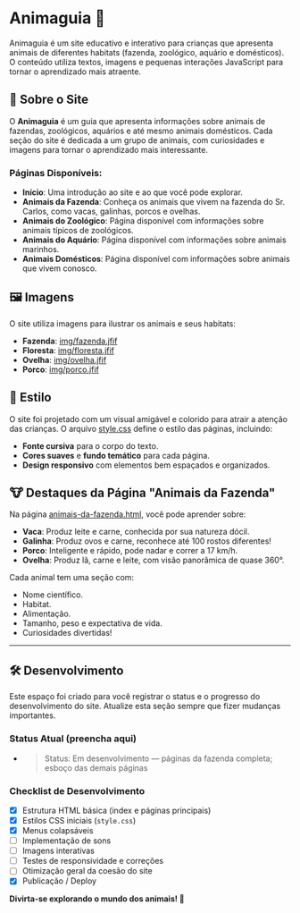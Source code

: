 # Animaguia 🐾

Animaguia é um site educativo e interativo para crianças que apresenta animais de diferentes habitats (fazenda, zoológico, aquário e domésticos). O conteúdo utiliza textos, imagens e pequenas interações JavaScript para tornar o aprendizado mais atraente.

## 🌟 Sobre o Site

O **Animaguia** é um guia que apresenta informações sobre animais de fazendas, zoológicos, aquários e até mesmo animais domésticos. Cada seção do site é dedicada a um grupo de animais, com curiosidades e imagens para tornar o aprendizado mais interessante.

### Páginas Disponíveis:
- **Início**: Uma introdução ao site e ao que você pode explorar.
- **Animais da Fazenda**: Conheça os animais que vivem na fazenda do Sr. Carlos, como vacas, galinhas, porcos e ovelhas.
- **Animais do Zoológico**: Página disponível com informações sobre animais típicos de zoológicos.
- **Animais do Aquário**: Página disponível com informações sobre animais marinhos.
- **Animais Domésticos**: Página disponível com informações sobre animais que vivem conosco.

## 🖼️ Imagens
O site utiliza imagens para ilustrar os animais e seus habitats:
- **Fazenda**: [img/fazenda.jfif](img/fazenda.jfif)
- **Floresta**: [img/floresta.jfif](img/floresta.jfif)
- **Ovelha**: [img/ovelha.jfif](img/ovelha.jfif)
- **Porco**: [img/porco.jfif](img/porco.jfif)

## 🎨 Estilo
O site foi projetado com um visual amigável e colorido para atrair a atenção das crianças. O arquivo [style.css](style.css) define o estilo das páginas, incluindo:
- **Fonte cursiva** para o corpo do texto.
- **Cores suaves** e **fundo temático** para cada página.
- **Design responsivo** com elementos bem espaçados e organizados.

## 🐮 Destaques da Página "Animais da Fazenda"
Na página [animais-da-fazenda.html](animais-da-fazenda.html), você pode aprender sobre:
- **Vaca**: Produz leite e carne, conhecida por sua natureza dócil.
- **Galinha**: Produz ovos e carne, reconhece até 100 rostos diferentes!
- **Porco**: Inteligente e rápido, pode nadar e correr a 17 km/h.
- **Ovelha**: Produz lã, carne e leite, com visão panorâmica de quase 360°.

Cada animal tem uma seção com:
- Nome científico.
- Habitat.
- Alimentação.
- Tamanho, peso e expectativa de vida.
- Curiosidades divertidas!

---

## 🛠️ Desenvolvimento
Este espaço foi criado para você registrar o status e o progresso do desenvolvimento do site. Atualize esta seção sempre que fizer mudanças importantes.

### Status Atual (preencha aqui)

- > Status: Em desenvolvimento — páginas da fazenda completa; esboço das demais páginas

### Checklist de Desenvolvimento
- [x] Estrutura HTML básica (index e páginas principais)
- [x] Estilos CSS iniciais (`style.css`)
- [x] Menus colapsáveis
- [ ] Implementação de sons
- [ ] Imagens interativas
- [ ] Testes de responsividade e correções
- [ ] Otimização geral da coesão do site
- [x] Publicação / Deploy

**Divirta-se explorando o mundo dos animais! 🐾**